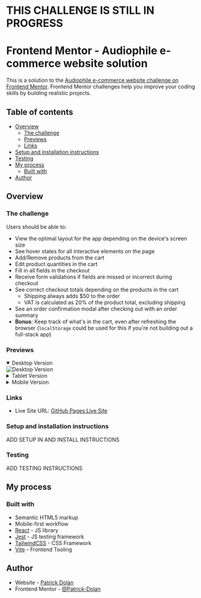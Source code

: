 # THIS CHALLENGE IS STILL IN PROGRESS
# Frontend Mentor - Audiophile e-commerce website solution

<!-- TODO add known bugs section and add that you can tab focus behind modals -->

This is a solution to the [Audiophile e-commerce website challenge on Frontend Mentor](https://www.frontendmentor.io/challenges/audiophile-ecommerce-website-C8cuSd_wx). Frontend Mentor challenges help you improve your coding skills by building realistic projects. 

## Table of contents

- [Overview](#overview)
  - [The challenge](#the-challenge)
  - [Previews](#previews)
  - [Links](#links)
- [Setup and installation instructions](#setup-and-installation-instructions)
- [Testing](#testing)
- [My process](#my-process)
  - [Built with](#built-with)
  <!-- - [What I learned](#what-i-learned) -->
  <!-- - [Continued development](#continued-development) -->
  <!-- - [Useful resources](#useful-resources) -->
- [Author](#author)

## Overview

### The challenge

Users should be able to:

- View the optimal layout for the app depending on the device's screen size
- See hover states for all interactive elements on the page
- Add/Remove products from the cart
- Edit product quantities in the cart
- Fill in all fields in the checkout
- Receive form validations if fields are missed or incorrect during checkout
- See correct checkout totals depending on the products in the cart
  - Shipping always adds $50 to the order
  - VAT is calculated as 20% of the product total, excluding shipping
- See an order confirmation modal after checking out with an order summary
- **Bonus**: Keep track of what's in the cart, even after refreshing the browser (`localStorage` could be used for this if you're not building out a full-stack app)

### Previews

<details open>
  <summary>Desktop Version</summary>
  <img src="./previews/Desktop.gif" alt="Desktop Version">
</details>

<details>
  <summary>Tablet Version</summary>
  <img src="./previews/Tablet.gif" alt="Tablet Version" height="500">
</details>

<details>
  <summary>Mobile Version</summary>
  <img src="./previews/Mobile.gif" alt="Mobile Version" height="500">
</details>

### Links
<!-- TODO add solution URL from Frontend mentor -->
<!-- - Solution URL: [Add solution URL here](https://your-solution-url.com) -->
- Live Site URL: [GitHub Pages Live Site](https://patrick-dolan.github.io/audiophile-ecommerce-website/)

### Setup and installation instructions

ADD SETUP IN AND INSTALL INSTRUCTIONS

### Testing

ADD TESTING INSTRUCTIONS

## My process

### Built with

- Semantic HTML5 markup
- Mobile-first workflow
- [React](https://reactjs.org/) - JS library
- [Jest](https://jestjs.io/) - JS testing framework
- [TailwindCSS](https://tailwindcss.com/) - CSS Framework
- [Vite](https://vitejs.dev/) - Frontend Tooling

<!-- ### What I learned

Use this section to recap some of your major learnings while working through this project. Writing these out and providing code samples of areas you want to highlight is a great way to reinforce your knowledge.

To see how you can add code snippets, see below:

```HTML
<h1>Some HTML code I'm proud of</h1>
```

``` js
const proudOfThisFunc = () => {
  console.log('🎉')
}
```

If you want more help with writing markdown, we'd recommend checking out [The Markdown Guide](https://www.markdownguide.org/) to learn more.

**Note: Delete this note and the content within this section and replace them with your learnings.** -->

<!-- ### Continued development

Use this section to outline areas that you want to continue focusing on in future projects. These could be concepts you're still not completely comfortable with or techniques you found useful that you want to refine and perfect.

**Note: Delete this note and the content within this section and replace them with your plans for continued development.** -->

<!-- ### Useful resources

- [Example resource 1](https://www.example.com) - This helped me for XYZ reason. I liked this pattern and will use it going forward.
- [Example resource 2](https://www.example.com) - This is an amazing article that helped me finally understand XYZ. I'd recommend it to anyone still learning this concept.

**Note: Delete this note and replace the list above with resources that helped you during the challenge. These could come in handy for anyone viewing your solution or for yourself when you look back on this project in the future.** -->

## Author

- Website - [Patrick Dolan](https://patrickdolan.dev/)
- Frontend Mentor - [@Patrick-Dolan](https://www.frontendmentor.io/profile/Patrick-Dolan)
